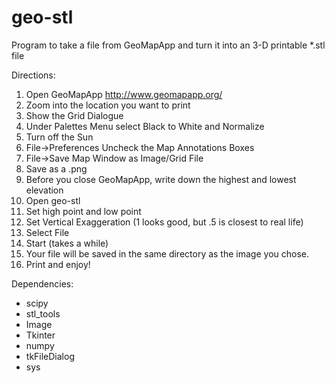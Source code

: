 geo-stl
=======

Program to take a file from GeoMapApp and turn it into an 3-D printable *.stl file

Directions: 
 1. Open GeoMapApp http://www.geomapapp.org/
 2. Zoom into the location you want to print
 3. Show the Grid Dialogue
 4. Under Palettes Menu select Black to White and Normalize
 5. Turn off the Sun
 6. File->Preferences Uncheck the Map Annotations Boxes
 7. File->Save Map Window as Image/Grid File
 8. Save as a .png
 9. Before you close GeoMapApp, write down the highest and lowest elevation
 10. Open geo-stl
 11. Set high point and low point
 12. Set Vertical Exaggeration (1 looks good, but .5 is closest to real life)
 13. Select File
 14. Start (takes a while)
 15. Your file will be saved in the same directory as the image you chose. 
 16. Print and enjoy!


Dependencies:
 - scipy
 - stl_tools
 - Image
 - Tkinter
 - numpy
 - tkFileDialog
 - sys
